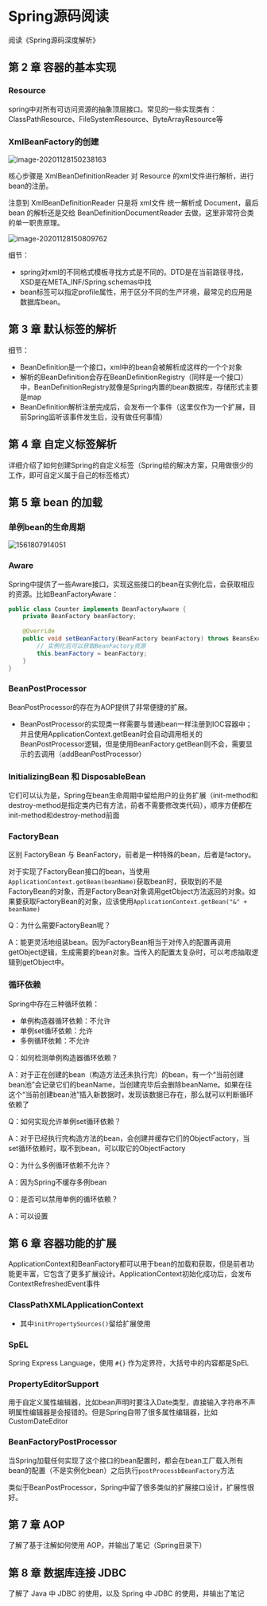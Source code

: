 # Spring源码阅读

阅读《Spring源码深度解析》

## 第 2 章 容器的基本实现

### Resource

spring中对所有可访问资源的抽象顶层接口。常见的一些实现类有：ClassPathResource、FileSystemResource、ByteArrayResource等

### XmlBeanFactory的创建

![image-20201128150238163](d:/resource/notePic/image-20201128150238163.png)

核心步骤是 XmlBeanDefinitionReader 对 Resource 的xml文件进行解析，进行bean的注册。

注意到 XmlBeanDefinitionReader 只是将 xml文件 统一解析成 Document，最后 bean 的解析还是交给 BeanDefinitionDocumentReader 去做，这里非常符合类的单一职责原理。

![image-20201128150809762](d:/resource/notePic/image-20201128150809762.png)



细节：

- spring对xml的不同格式模板寻找方式是不同的。DTD是在当前路径寻找，XSD是在META_INF/Spring.schemas中找
- bean标签可以指定profile属性，用于区分不同的生产环境，最常见的应用是数据库bean。



## 第 3 章 默认标签的解析

细节：

- BeanDefinition是一个接口，xml中的bean会被解析成这样的一个个对象
- 解析的BeanDefinition会存在BeanDefinitionRegistry（同样是一个接口）中，BeanDefinitionRegistry就像是Spring内置的bean数据库，存储形式主要是map
- BeanDefinition解析注册完成后，会发布一个事件（这里仅作为一个扩展，目前Spring监听该事件发生后，没有做任何事情）



## 第 4 章 自定义标签解析

详细介绍了如何创建Spring的自定义标签（Spring给的解决方案，只用做很少的工作，即可自定义属于自己的标签格式）





## 第 5 章 bean 的加载

### 单例bean的生命周期

![1561807914051](d:/resource/notePic/1561807914051.png)



### Aware

Spring中提供了一些Aware接口，实现这些接口的bean在实例化后，会获取相应的资源。比如BeanFactoryAware：

```java
public class Counter implements BeanFactoryAware {
    private BeanFactory beanFactory;
    
    @Override
    public void setBeanFactory(BeanFactory beanFactory) throws BeansException {
        // 实例化后可以获取BeanFactory资源
        this.beanFactory = beanFactory;
    }
}
```



### BeanPostProcessor

BeanPostProcessor的存在为AOP提供了非常便捷的扩展。

- BeanPostProcessor的实现类一样需要与普通bean一样注册到IOC容器中；并且使用ApplicationContext.getBean时会自动调用相关的BeanPostProcessor逻辑，但是使用BeanFactory.getBean则不会，需要显示的去调用（addBeanPostProcessor）



### InitializingBean 和 DisposableBean

它们可以认为是，Spring在bean生命周期中留给用户的业务扩展（init-method和destroy-method是指定类内已有方法，前者不需要修改类代码），顺序方便都在init-method和destroy-method前面



### FactoryBean

区别 FactoryBean 与 BeanFactory，前者是一种特殊的bean，后者是factory。

对于实现了FactoryBean接口的bean，当使用`ApplicationContext.getBean(beanName)`获取bean时，获取到的不是FactoryBean的对象，而是FactoryBean对象调用getObject方法返回的对象。如果要获取FactoryBean的对象，应该使用`ApplicationContext.getBean("&" + beanName)`

Q：为什么需要FactoryBean呢？

A：能更灵活地组装bean。因为FactoryBean相当于对传入的配置再调用getObject逻辑，生成需要的bean对象。当传入的配置太复杂时，可以考虑抽取逻辑到getObject中。



### 循环依赖

Spring中存在三种循环依赖：

- 单例构造器循环依赖：不允许
- 单例set循环依赖：允许
- 多例循环依赖：不允许



Q：如何检测单例构造器循环依赖？

A：对于正在创建的bean（构造方法还未执行完）的bean，有一个“当前创建bean池”会记录它们的beanName，当创建完毕后会删除beanName。如果在往这个“当前创建bean池”插入新数据时，发现该数据已存在，那么就可以判断循环依赖了

Q：如何实现允许单例set循环依赖？

A：对于已经执行完构造方法的bean，会创建并缓存它们的ObjectFactory，当set循环依赖时，取不到bean，可以取它的ObjectFactory

Q：为什么多例循环依赖不允许？

A：因为Spring不缓存多例bean

Q：是否可以禁用单例的循环依赖？

A：可以设置



## 第 6 章 容器功能的扩展

ApplicationContext和BeanFactory都可以用于bean的加载和获取，但是前者功能更丰富，它包含了更多扩展设计。ApplicationContext初始化成功后，会发布ContextRefreshedEvent事件

### ClassPathXMLApplicationContext

- 其中`initPropertySources()`留给扩展使用

### SpEL

Spring Express Language，使用 `#{}` 作为定界符，大括号中的内容都是SpEL

### PropertyEditorSupport

用于自定义属性编辑器，比如bean声明时要注入Date类型，直接输入字符串不声明属性编辑器是会报错的。但是Spring自带了很多属性编辑器，比如CustomDateEditor

### BeanFactoryPostProcessor

当Spring加载任何实现了这个接口的bean配置时，都会在bean工厂载入所有bean的配置（不是实例化bean）之后执行`postProcessbBeanFactory`方法

类似于BeanPostProcessor，Spring中留了很多类似的扩展接口设计，扩展性很好。



## 第 7 章 AOP

了解了基于注解如何使用 AOP，并输出了笔记（Spring目录下）



## 第 8 章 数据库连接 JDBC

了解了 Java 中 JDBC 的使用，以及 Spring 中 JDBC 的使用，并输出了笔记



















